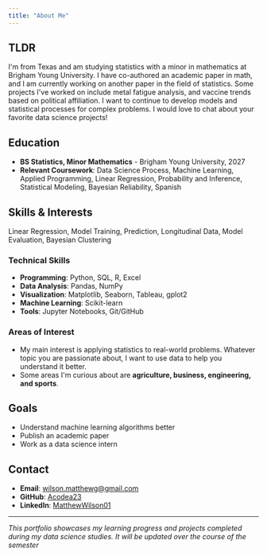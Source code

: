 ```yaml
---
title: "About Me"
---
```


## TLDR

I'm from Texas and am studying statistics with a minor in mathematics at Brigham Young University. I have co-authored an academic paper in math, and I am currently working on another paper in the field of statistics. Some projects I've worked on include metal fatigue analysis, and vaccine trends based on political affiliation. I want to continue to develop models and statistical processes for complex problems. I would love to chat about your favorite data science projects!

## Education

- **BS Statistics, Minor Mathematics** - Brigham Young University, 2027
- **Relevant Coursework**: Data Science Process, Machine Learning, Applied Programming, Linear Regression, 
Probability and Inference, Statistical Modeling, Bayesian Reliability, Spanish

## Skills & Interests
Linear Regression, Model Training, Prediction, Longitudinal Data, Model Evaluation, Bayesian Clustering

### Technical Skills
- **Programming**: Python, SQL, R, Excel
- **Data Analysis**: Pandas, NumPy
- **Visualization**: Matplotlib, Seaborn, Tableau, gplot2
- **Machine Learning**: Scikit-learn
- **Tools**: Jupyter Notebooks, Git/GitHub

### Areas of Interest
- My main interest is applying statistics to real-world problems. Whatever topic you are passionate about, I want to use data to help you understand it better.
- Some areas I'm curious about are **agriculture, business, engineering, and sports**.

## Goals

- Understand machine learning algorithms better
- Publish an academic paper
- Work as a data science intern


## Contact

- **Email**: wilson.matthewg@gmail.com
- **GitHub**: [Acodea23](https://github.com/Acodea23)
- **LinkedIn**: [MatthewWilson01](https://linkedin.com/in/matthewwilson01)

---

*This portfolio showcases my learning progress and projects completed during my data science studies. It will be updated over the course of the semester*
